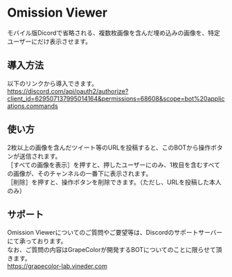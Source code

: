 # Omission Viewer
モバイル版Dicordで省略される、複数枚画像を含んだ埋め込みの画像を、特定ユーザーにだけ表示させます。  

## 導入方法
以下のリンクから導入できます。  
https://discord.com/api/oauth2/authorize?client_id=629507137995014164&permissions=68608&scope=bot%20applications.commands  

## 使い方
2枚以上の画像を含んだツイート等のURLを投稿すると、このBOTから操作ボタンが送信されます。  
［すべての画像を表示］を押すと、押したユーザーにのみ、1枚目を含むすべての画像が、そのチャンネルの一番下に表示されます。  
［削除］を押すと、操作ボタンを削除できます。（ただし、URLを投稿した本人のみ）  

## サポート
Omission Viewerについてのご質問やご要望等は、Discordのサポートサーバーにて承っております。  
なお、ご質問の内容はGrapeColorが開発するBOTについてのことに限らせて頂きます。  
https://grapecolor-lab.vineder.com  
